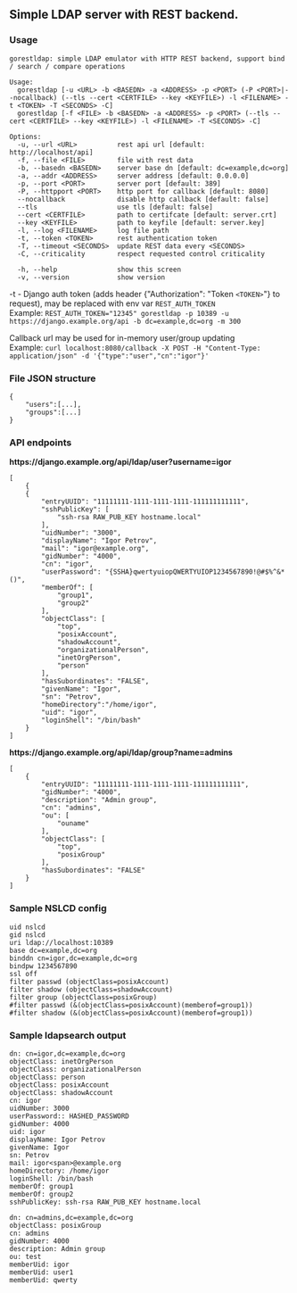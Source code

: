 ## **Simple LDAP server with REST backend.**
### **Usage**
```
gorestldap: simple LDAP emulator with HTTP REST backend, support bind / search / compare operations

Usage:
  gorestldap [-u <URL> -b <BASEDN> -a <ADDRESS> -p <PORT> (-P <PORT>|--nocallback) (--tls --cert <CERTFILE> --key <KEYFILE>) -l <FILENAME> -t <TOKEN> -T <SECONDS> -C]
  gorestldap [-f <FILE> -b <BASEDN> -a <ADDRESS> -p <PORT> (--tls --cert <CERTFILE> --key <KEYFILE>) -l <FILENAME> -T <SECONDS> -C]

Options:
  -u, --url <URL>          rest api url [default: http://localhost/api]
  -f, --file <FILE>        file with rest data
  -b, --basedn <BASEDN>    server base dn [default: dc=example,dc=org]
  -a, --addr <ADDRESS>     server address [default: 0.0.0.0]
  -p, --port <PORT>        server port [default: 389]
  -P, --httpport <PORT>    http port for callback [default: 8080]
  --nocallback             disable http callback [default: false]
  --tls                    use tls [default: false]
  --cert <CERTFILE>        path to certifcate [default: server.crt]
  --key <KEYFILE>          path to keyfile [default: server.key]
  -l, --log <FILENAME>     log file path
  -t, --token <TOKEN>      rest authentication token
  -T, --timeout <SECONDS>  update REST data every <SECONDS>
  -C, --criticality        respect requested control criticality
   
  -h, --help               show this screen
  -v, --version            show version

```
-t - Django auth token (adds header {"Authorization": "Token `<TOKEN>`"} to request), may be replaced with env var `REST_AUTH_TOKEN`  
Example: `REST_AUTH_TOKEN="12345" gorestldap -p 10389 -u https://django.example.org/api -b dc=example,dc=org -m 300`

Callback url may be used for in-memory user/group updating  
Example: `curl localhost:8080/callback -X POST -H "Content-Type: application/json" -d '{"type":"user","cn":"igor"}'`

### **File JSON structure**
```
{
    "users":[...],
    "groups":[...]
}
```

### **API endpoints**

**ht<span>tps://django.example.org/api/ldap/user?username=igor**

```
[
    {
    {
        "entryUUID": "11111111-1111-1111-1111-111111111111",
        "sshPublicKey": [
            "ssh-rsa RAW_PUB_KEY hostname.local"
        ],
        "uidNumber": "3000",
        "displayName": "Igor Petrov",
        "mail": "igor@example.org",
        "gidNumber": "4000",
        "cn": "igor",
        "userPassword": "{SSHA}qwertyuiopQWERTYUIOP1234567890!@#$%^&*()",
        "memberOf": [
            "group1",
            "group2"
        ],
        "objectClass": [
            "top",
            "posixAccount",
            "shadowAccount",
            "organizationalPerson",
            "inetOrgPerson",
            "person"
        ],
        "hasSubordinates": "FALSE",
        "givenName": "Igor",
        "sn": "Petrov",
        "homeDirectory":"/home/igor",
        "uid": "igor",
        "loginShell": "/bin/bash"
    }
]
```  
  
**ht<span>tps://django.example.org/api/ldap/group?name=admins**

```
[
    {
        "entryUUID": "11111111-1111-1111-1111-111111111111",
        "gidNumber": "4000",
        "description": "Admin group",
        "cn": "admins",
        "ou": [
            "ouname"
        ],
        "objectClass": [
            "top",
            "posixGroup"
        ],
        "hasSubordinates": "FALSE"
    }
]
```

### **Sample NSLCD config**

```
uid nslcd
gid nslcd
uri ldap://localhost:10389
base dc=example,dc=org
binddn cn=igor,dc=example,dc=org
bindpw 1234567890
ssl off
filter passwd (objectClass=posixAccount)
filter shadow (objectClass=shadowAccount)
filter group (objectClass=posixGroup)
#filter passwd (&(objectClass=posixAccount)(memberof=group1))
#filter shadow (&(objectClass=posixAccount)(memberof=group1))
```

### **Sample ldapsearch output**

```
dn: cn=igor,dc=example,dc=org
objectClass: inetOrgPerson
objectClass: organizationalPerson
objectClass: person
objectClass: posixAccount
objectClass: shadowAccount
cn: igor
uidNumber: 3000
userPassword:: HASHED_PASSWORD
gidNumber: 4000
uid: igor
displayName: Igor Petrov
givenName: Igor
sn: Petrov
mail: igor<span>@example.org
homeDirectory: /home/igor
loginShell: /bin/bash
memberOf: group1
memberOf: group2
sshPublicKey: ssh-rsa RAW_PUB_KEY hostname.local
```

```
dn: cn=admins,dc=example,dc=org
objectClass: posixGroup
cn: admins
gidNumber: 4000
description: Admin group
ou: test
memberUid: igor
memberUid: user1
memberUid: qwerty
```
